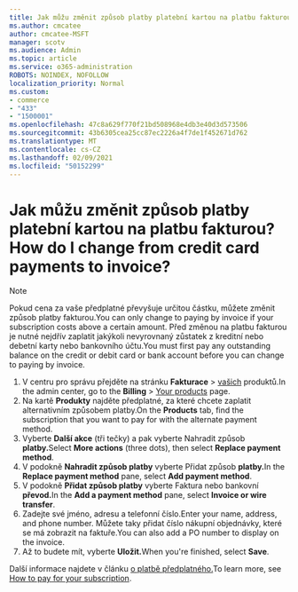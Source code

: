 ```yaml
---
title: Jak můžu změnit způsob platby platební kartou na platbu fakturou?
ms.author: cmcatee
author: cmcatee-MSFT
manager: scotv
ms.audience: Admin
ms.topic: article
ms.service: o365-administration
ROBOTS: NOINDEX, NOFOLLOW
localization_priority: Normal
ms.custom:
- commerce
- "433"
- "1500001"
ms.openlocfilehash: 47c8a629f770f21bd508968e4db3e40d3d573506
ms.sourcegitcommit: 43b6305cea25cc87ec2226a4f7de1f452671d762
ms.translationtype: MT
ms.contentlocale: cs-CZ
ms.lasthandoff: 02/09/2021
ms.locfileid: "50152299"
---
```

# <a name="how-do-i-change-from-credit-card-payments-to-invoice"></a><span data-ttu-id="4cc61-102">Jak můžu změnit způsob platby platební kartou na platbu fakturou?</span><span class="sxs-lookup"><span data-stu-id="4cc61-102">How do I change from credit card payments to invoice?</span></span>

> [!NOTE]
> <span data-ttu-id="4cc61-103">Pokud cena za vaše předplatné převyšuje určitou částku, můžete změnit způsob platby fakturou.</span><span class="sxs-lookup"><span data-stu-id="4cc61-103">You can only change to paying by invoice if your subscription costs above a certain amount.</span></span> <span data-ttu-id="4cc61-104">Před změnou na platbu fakturou je nutné nejdřív zaplatit jakýkoli nevyrovnaný zůstatek z kreditní nebo debetní karty nebo bankovního účtu.</span><span class="sxs-lookup"><span data-stu-id="4cc61-104">You must first pay any outstanding balance on the credit or debit card or bank account before you can change to paying by invoice.</span></span>

1. <span data-ttu-id="4cc61-105">V centru pro správu přejděte na stránku **Fakturace**  >  [vašich](https://go.microsoft.com/fwlink/p/?linkid=842054) produktů.</span><span class="sxs-lookup"><span data-stu-id="4cc61-105">In the admin center, go to the **Billing** > [Your products](https://go.microsoft.com/fwlink/p/?linkid=842054) page.</span></span>
2. <span data-ttu-id="4cc61-106">Na kartě **Produkty** najděte předplatné, za které chcete zaplatit alternativním způsobem platby.</span><span class="sxs-lookup"><span data-stu-id="4cc61-106">On the **Products** tab, find the subscription that you want to pay for with the alternate payment method.</span></span>
3. <span data-ttu-id="4cc61-107">Vyberte **Další akce** (tři tečky) a pak vyberte Nahradit způsob **platby.**</span><span class="sxs-lookup"><span data-stu-id="4cc61-107">Select **More actions** (three dots), then select **Replace payment method**.</span></span>
4. <span data-ttu-id="4cc61-108">V podokně **Nahradit způsob platby** vyberte Přidat způsob **platby.**</span><span class="sxs-lookup"><span data-stu-id="4cc61-108">In the **Replace payment method** pane, select **Add payment method**.</span></span>
5. <span data-ttu-id="4cc61-109">V podokně **Přidat způsob platby** vyberte Faktura nebo bankovní **převod.**</span><span class="sxs-lookup"><span data-stu-id="4cc61-109">In the **Add a payment method** pane, select **Invoice or wire transfer**.</span></span>
6. <span data-ttu-id="4cc61-110">Zadejte své jméno, adresu a telefonní číslo.</span><span class="sxs-lookup"><span data-stu-id="4cc61-110">Enter your name, address, and phone number.</span></span> <span data-ttu-id="4cc61-111">Můžete taky přidat číslo nákupní objednávky, které se má zobrazit na faktuře.</span><span class="sxs-lookup"><span data-stu-id="4cc61-111">You can also add a PO number to display on the invoice.</span></span>
7. <span data-ttu-id="4cc61-112">Až to budete mít, vyberte **Uložit.**</span><span class="sxs-lookup"><span data-stu-id="4cc61-112">When you're finished, select **Save**.</span></span>

<span data-ttu-id="4cc61-113">Další informace najdete v článku [o platbě předplatného.](https://docs.microsoft.com/microsoft-365/commerce/billing-and-payments/pay-for-your-subscription)</span><span class="sxs-lookup"><span data-stu-id="4cc61-113">To learn more, see [How to pay for your subscription](https://docs.microsoft.com/microsoft-365/commerce/billing-and-payments/pay-for-your-subscription).</span></span>